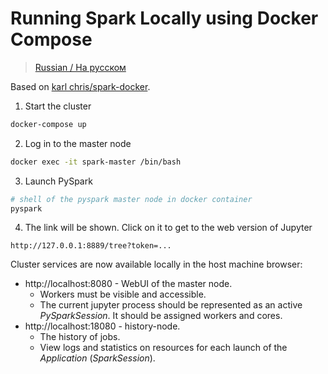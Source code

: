 # Running Spark Locally using Docker Compose

> [Russian / На русском](./README-ru.md)

Based on [karl chris/spark-docker](https://karlchris.github.io/data-engineering/projects/spark-docker/).

1. Start the cluster
```bash
docker-compose up
```

2. Log in to the master node
```bash
docker exec -it spark-master /bin/bash
```

3. Launch PySpark
```bash
# shell of the pyspark master node in docker container
pyspark
```

4. The link will be shown. Click on it to get to the web version of Jupyter
```
http://127.0.0.1:8889/tree?token=...
```

Cluster services are now available locally in the host machine browser:
- http://localhost:8080 - WebUI of the master node.
    - Workers must be visible and accessible.
    - The current jupyter process should be represented as an active *PySparkSession*. It should be assigned workers and cores.
- http://localhost:18080 - history-node.
    - The history of jobs.
    - View logs and statistics on resources for each launch of the *Application* (*SparkSession*).
